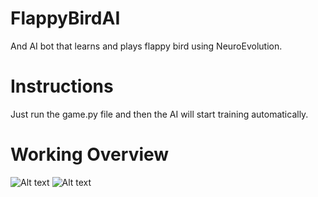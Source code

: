 # FlappyBirdAI
And AI bot that learns and plays flappy bird using NeuroEvolution.

# Instructions
Just run the game.py file and then the AI will start training automatically.

# Working Overview
![Alt text](https://drive.google.com/file/d/1ACsVlG9Lv1WpboUwShNFmVktKok4efnk/view?usp=sharing "Initial State")
![Alt text](https://drive.google.com/file/d/1KA5aMfIyU38KGz5EUKv6m_9Hjn6ahy9J/view?usp=sharing "Final State")
